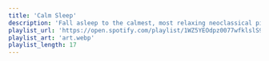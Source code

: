 ```yaml
---
title: 'Calm Sleep'
description: 'Fall asleep to the calmest, most relaxing neoclassical piano music.'
playlist_url: 'https://open.spotify.com/playlist/1WZ5YEOdpz0077wfklslS9'
playlist_art: 'art.webp'
playlist_length: 17
---
```

